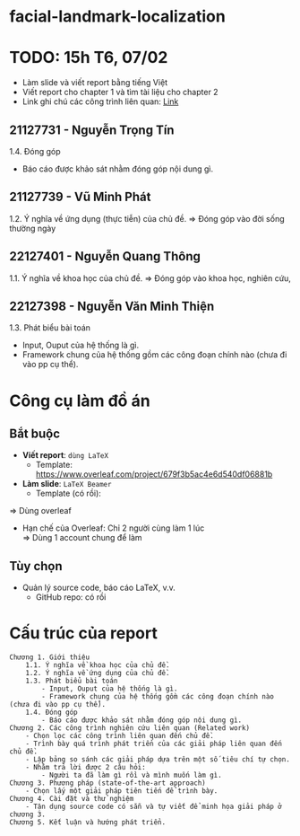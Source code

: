 # facial-landmark-localization

# TODO: 15h T6, 07/02

- Làm slide và viết report bằng tiếng Việt
- Viết report cho chapter 1 và tìm tài liệu cho chapter 2
- Link ghi chú các công trình liên quan: [Link](https://docs.google.com/spreadsheets/d/1sRzfZNLsH_zDZupy-x-obUzrgvaA6J3C5kZf52neDnw/edit?gid=0#gid=0)

## 21127731 - Nguyễn Trọng Tín

1.4. Đóng góp

- Báo cáo được khảo sát nhằm đóng góp nội dung gì.

## 21127739 - Vũ Minh Phát

1.2. Ý nghĩa về ứng dụng (thực tiễn) của chủ đề. => Đóng góp vào đời sống thường ngày

## 22127401 - Nguyễn Quang Thông

1.1. Ý nghĩa về khoa học của chủ đề. => Đóng góp vào khoa học, nghiên cứu,

## 22127398 - Nguyễn Văn Minh Thiện

1.3. Phát biểu bài toán

- Input, Ouput của hệ thống là gì.
- Framework chung của hệ thống gồm các công đoạn chính nào (chưa đi vào pp cụ thể).

# Công cụ làm đồ án

## Bắt buộc

- **Viết report**: `dùng LaTeX`
  - Template: https://www.overleaf.com/project/679f3b5ac4e6d540df06881b
- **Làm slide**: `LaTeX Beamer`
  - Template (có rồi):

=> Dùng overleaf

- Hạn chế của Overleaf: Chỉ 2 người cùng làm 1 lúc  
   => Dùng 1 account chung để làm

## Tùy chọn

- Quản lý source code, báo cáo LaTeX, v.v.
  - GitHub repo: có rồi

# Cấu trúc của report

```
Chương 1. Giới thiệu
    1.1. Ý nghĩa về khoa học của chủ đề.
    1.2. Ý nghĩa về ứng dụng của chủ đề.
    1.3. Phát biểu bài toán
        - Input, Ouput của hệ thống là gì.
        - Framework chung của hệ thống gồm các công đoạn chính nào (chưa đi vào pp cụ thể).
    1.4. Đóng góp
        - Báo cáo được khảo sát nhằm đóng góp nội dung gì.
Chương 2. Các công trình nghiên cứu liên quan (Related work)
    - Chọn lọc các công trình liên quan đến chủ đề.
    - Trình bày quá trình phát triển của các giải pháp liên quan đến chủ đề.
    - Lập bảng so sánh các giải pháp dựa trên một số tiêu chí tự chọn.
    - Nhằm trả lời được 2 câu hỏi:
        - Người ta đã làm gì rồi và mình muốn làm gì.
Chương 3. Phương pháp (state-of-the-art approach)
    - Chọn lấy một giải pháp tiên tiến để trình bày.
Chương 4. Cài đặt và thử nghiệm
    - Tận dụng source code có sẵn và tự viết để minh họa giải pháp ở chương 3.
Chương 5. Kết luận và hướng phát triển.
```
